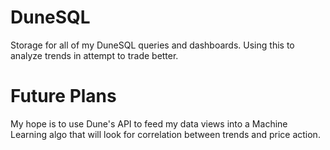 # DuneSQL
Storage for all of my DuneSQL queries and dashboards. Using this to analyze trends in attempt to trade better.

# Future Plans
My hope is to use Dune's API to feed my data views into a Machine Learning algo that will look for correlation between trends and price action.
